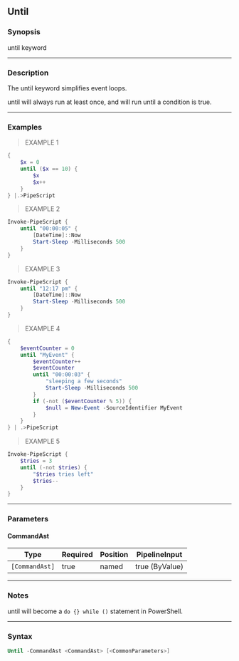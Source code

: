 Until
-----




### Synopsis
until keyword



---


### Description

The until keyword simplifies event loops.

until will always run at least once, and will run until a condition is true.



---


### Examples
> EXAMPLE 1

```PowerShell
{
    $x = 0
    until ($x == 10) {
        $x            
        $x++
    }        
} |.>PipeScript
```
> EXAMPLE 2

```PowerShell
Invoke-PipeScript {
    until "00:00:05" {
        [DateTime]::Now
        Start-Sleep -Milliseconds 500
    } 
}
```
> EXAMPLE 3

```PowerShell
Invoke-PipeScript {
    until "12:17 pm" {
        [DateTime]::Now
        Start-Sleep -Milliseconds 500
    } 
}
```
> EXAMPLE 4

```PowerShell
{
    $eventCounter = 0
    until "MyEvent" {
        $eventCounter++
        $eventCounter
        until "00:00:03" {
            "sleeping a few seconds"
            Start-Sleep -Milliseconds 500
        }
        if (-not ($eventCounter % 5)) {
            $null = New-Event -SourceIdentifier MyEvent
        }
    }
} | .>PipeScript
```
> EXAMPLE 5

```PowerShell
Invoke-PipeScript {
    $tries = 3
    until (-not $tries) {
        "$tries tries left"
        $tries--            
    }
}
```


---


### Parameters
#### **CommandAst**




|Type          |Required|Position|PipelineInput |
|--------------|--------|--------|--------------|
|`[CommandAst]`|true    |named   |true (ByValue)|





---


### Notes
until will become a ```do {} while ()``` statement in PowerShell.



---


### Syntax
```PowerShell
Until -CommandAst <CommandAst> [<CommonParameters>]
```
